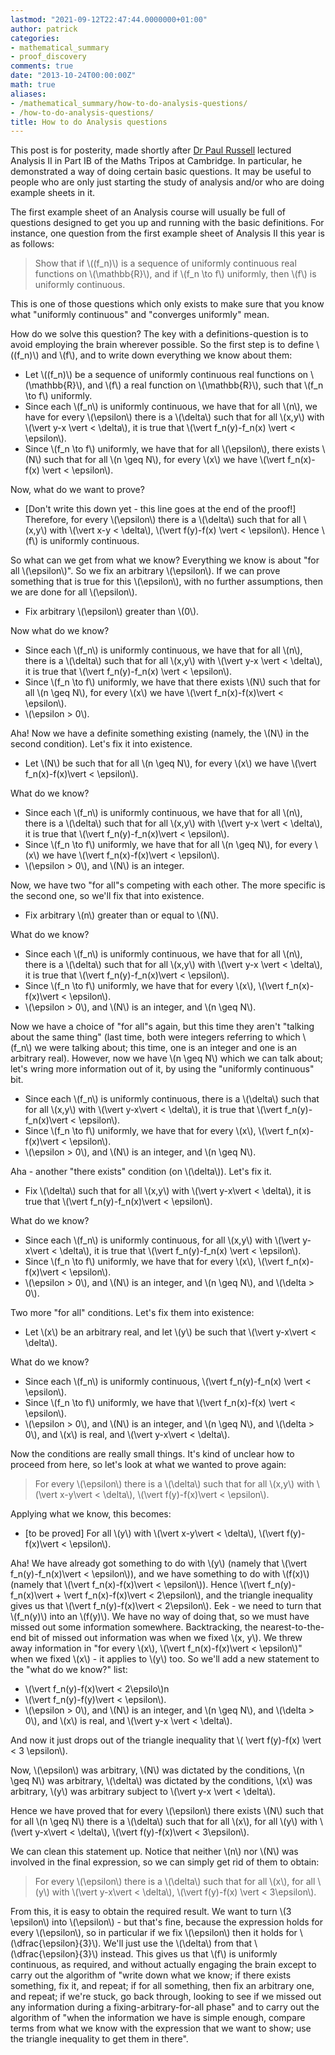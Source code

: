 ```yaml
---
lastmod: "2021-09-12T22:47:44.0000000+01:00"
author: patrick
categories:
- mathematical_summary
- proof_discovery
comments: true
date: "2013-10-24T00:00:00Z"
math: true
aliases:
- /mathematical_summary/how-to-do-analysis-questions/
- /how-to-do-analysis-questions/
title: How to do Analysis questions
---
```

This post is for posterity, made shortly after [Dr Paul Russell][1] lectured Analysis II in Part IB of the Maths Tripos at Cambridge. In particular, he demonstrated a way of doing certain basic questions. It may be useful to people who are only just starting the study of analysis and/or who are doing example sheets in it.

The first example sheet of an Analysis course will usually be full of questions designed to get you up and running with the basic definitions. For instance, one question from the first example sheet of Analysis II this year is as follows:

> Show that if \\((f_n)\\) is a sequence of uniformly continuous real functions on \\(\mathbb{R}\\), and if \\(f_n \to f\\) uniformly, then \\(f\\) is uniformly continuous.

This is one of those questions which only exists to make sure that you know what "uniformly continuous" and "converges uniformly" mean.

How do we solve this question? The key with a definitions-question is to avoid employing the brain wherever possible. So the first step is to define \\((f_n)\\) and \\(f\\), and to write down everything we know about them:

*   Let \\((f_n)\\) be a sequence of uniformly continuous real functions on \\(\mathbb{R}\\), and \\(f\\) a real function on \\(\mathbb{R}\\), such that \\(f_n \to f\\) uniformly.
*   Since each \\(f_n\\) is uniformly continuous, we have that for all \\(n\\), we have for every \\(\epsilon\\) there is a \\(\delta\\) such that for all \\(x,y\\) with \\(\vert y-x \vert < \delta\\), it is true that \\(\vert f_n(y)-f_n(x) \vert < \epsilon\\).
*   Since \\(f_n \to f\\) uniformly, we have that for all \\(\epsilon\\), there exists \\(N\\) such that for all \\(n \geq N\\), for every \\(x\\) we have \\(\vert f_n(x)-f(x) \vert < \epsilon\\).

Now, what do we want to prove?

*   [Don't write this down yet - this line goes at the end of the proof!] Therefore, for every \\(\epsilon\\) there is a \\(\delta\\) such that for all \\(x,y\\) with \\(\vert x-y  < \delta\\), \\(\vert f(y)-f(x) \vert < \epsilon\\). Hence \\(f\\) is uniformly continuous.

So what can we get from what we know? Everything we know is about "for all \\(\epsilon\\)". So we fix an arbitrary \\(\epsilon\\). If we can prove something that is true for this \\(\epsilon\\), with no further assumptions, then we are done for all \\(\epsilon\\).

*   Fix arbitrary \\(\epsilon\\) greater than \\(0\\).

Now what do we know?

*   Since each \\(f_n\\) is uniformly continuous, we have that for all \\(n\\), there is a \\(\delta\\) such that for all \\(x,y\\) with \\(\vert y-x \vert < \delta\\), it is true that \\(\vert f_n(y)-f_n(x) \vert < \epsilon\\).
*   Since \\(f_n \to f\\) uniformly, we have that there exists \\(N\\) such that for all \\(n \geq N\\), for every \\(x\\) we have \\(\vert f_n(x)-f(x)\vert < \epsilon\\).
*   \\(\epsilon > 0\\).

Aha! Now we have a definite something existing (namely, the \\(N\\) in the second condition). Let's fix it into existence.

*   Let \\(N\\) be such that for all \\(n \geq N\\), for every \\(x\\) we have \\(\vert f_n(x)-f(x)\vert < \epsilon\\).

What do we know?

*   Since each \\(f_n\\) is uniformly continuous, we have that for all \\(n\\), there is a \\(\delta\\) such that for all \\(x,y\\) with \\(\vert y-x \vert < \delta\\), it is true that \\(\vert f_n(y)-f_n(x)\vert < \epsilon\\).
*   Since \\(f_n \to f\\) uniformly, we have that for all \\(n \geq N\\), for every \\(x\\) we have \\(\vert f_n(x)-f(x)\vert < \epsilon\\).
*   \\(\epsilon > 0\\), and \\(N\\) is an integer.

Now, we have two "for all"s competing with each other. The more specific is the second one, so we'll fix that into existence.

*   Fix arbitrary \\(n\\) greater than or equal to \\(N\\).

What do we know?

*   Since each \\(f_n\\) is uniformly continuous, we have that for all \\(n\\), there is a \\(\delta\\) such that for all \\(x,y\\) with \\(\vert y-x \vert < \delta\\), it is true that \\(\vert f_n(y)-f_n(x)\vert < \epsilon\\).
*   Since \\(f_n \to f\\) uniformly, we have that for every \\(x\\), \\(\vert f_n(x)-f(x)\vert < \epsilon\\).
*   \\(\epsilon > 0\\), and \\(N\\) is an integer, and \\(n \geq N\\).

Now we have a choice of "for all"s again, but this time they aren't "talking about the same thing" (last time, both were integers referring to which \\(f_n\\) we were talking about; this time, one is an integer and one is an arbitrary real). However, now we have \\(n \geq N\\) which we can talk about; let's wring more information out of it, by using the "uniformly continuous" bit.

*   Since each \\(f_n\\) is uniformly continuous, there is a \\(\delta\\) such that for all \\(x,y\\) with \\(\vert y-x\vert < \delta\\), it is true that \\(\vert f_n(y)-f_n(x)\vert < \epsilon\\).
*   Since \\(f_n \to f\\) uniformly, we have that for every \\(x\\), \\(\vert f_n(x)-f(x)\vert < \epsilon\\).
*   \\(\epsilon > 0\\), and \\(N\\) is an integer, and \\(n \geq N\\).

Aha - another "there exists" condition (on \\(\delta\\)). Let's fix it.

*   Fix \\(\delta\\) such that for all \\(x,y\\) with \\(\vert y-x\vert < \delta\\), it is true that \\(\vert f_n(y)-f_n(x)\vert < \epsilon\\).

What do we know?

*   Since each \\(f_n\\) is uniformly continuous, for all \\(x,y\\) with \\(\vert y-x\vert < \delta\\), it is true that \\(\vert f_n(y)-f_n(x) \vert < \epsilon\\).
*   Since \\(f_n \to f\\) uniformly, we have that for every \\(x\\), \\(\vert f_n(x)-f(x)\vert < \epsilon\\).
*   \\(\epsilon > 0\\), and \\(N\\) is an integer, and \\(n \geq N\\), and \\(\delta > 0\\).

Two more "for all" conditions. Let's fix them into existence:

*   Let \\(x\\) be an arbitrary real, and let \\(y\\) be such that \\(\vert y-x\vert < \delta\\).

What do we know?

*   Since each \\(f_n\\) is uniformly continuous, \\(\vert f_n(y)-f_n(x) \vert < \epsilon\\).
*   Since \\(f_n \to f\\) uniformly, we have that \\(\vert f_n(x)-f(x) \vert < \epsilon\\).
*   \\(\epsilon > 0\\), and \\(N\\) is an integer, and \\(n \geq N\\), and \\(\delta > 0\\), and \\(x\\) is real, and \\(\vert y-x\vert < \delta\\).

Now the conditions are really small things. It's kind of unclear how to proceed from here, so let's look at what we wanted to prove again:

> For every \\(\epsilon\\) there is a \\(\delta\\) such that for all \\(x,y\\) with \\(\vert x-y\vert < \delta\\), \\(\vert f(y)-f(x)\vert < \epsilon\\).

Applying what we know, this becomes:

*   [to be proved] For all \\(y\\) with \\(\vert x-y\vert < \delta\\), \\(\vert f(y)-f(x)\vert < \epsilon\\).

Aha! We have already got something to do with \\(y\\) (namely that \\(\vert f_n(y)-f_n(x)\vert < \epsilon\\)), and we have something to do with \\(f(x)\\) (namely that \\(\vert f_n(x)-f(x)\vert < \epsilon\\)). Hence \\(\vert f_n(y)-f_n(x)\vert + \vert f_n(x)-f(x)\vert < 2\epsilon\\), and the triangle inequality gives us that \\(\vert f_n(y)-f(x)\vert < 2\epsilon\\). Eek - we need to turn that \\(f_n(y)\\) into an \\(f(y)\\). We have no way of doing that, so we must have missed out some information somewhere. Backtracking, the nearest-to-the-end bit of missed out information was when we fixed \\(x, y\\). We threw away information in "for every \\(x\\), \\(\vert f_n(x)-f(x)\vert < \epsilon\\)" when we fixed \\(x\\) - it applies to \\(y\\) too. So we'll add a new statement to the "what do we know?" list:

*   \\(\vert f_n(y)-f(x)\vert < 2\epsilo\\)n
*   \\(\vert f_n(y)-f(y)\vert < \epsilon\\).
*   \\(\epsilon > 0\\), and \\(N\\) is an integer, and \\(n \geq N\\), and \\(\delta > 0\\), and \\(x\\) is real, and \\(\vert y-x \vert < \delta\\).

And now it just drops out of the triangle inequality that \\( \vert f(y)-f(x) \vert < 3 \epsilon\\).

Now, \\(\epsilon\\) was arbitrary, \\(N\\) was dictated by the conditions, \\(n \geq N\\) was arbitrary, \\(\delta\\) was dictated by the conditions, \\(x\\) was arbitrary, \\(y\\) was arbitrary subject to \\(\vert y-x \vert < \delta\\).

Hence we have proved that for every \\(\epsilon\\) there exists \\(N\\) such that for all \\(n \geq N\\) there is a \\(\delta\\) such that for all \\(x\\), for all \\(y\\) with \\(\vert y-x\vert  < \delta\\), \\(\vert f(y)-f(x)\vert  < 3\epsilon\\).

We can clean this statement up. Notice that neither \\(n\\) nor \\(N\\) was involved in the final expression, so we can simply get rid of them to obtain:

> For every \\(\epsilon\\) there is a \\(\delta\\) such that for all \\(x\\), for all \\(y\\) with \\(\vert y-x\vert  < \delta\\), \\(\vert f(y)-f(x) \vert < 3\epsilon\\).

From this, it is easy to obtain the required result. We want to turn \\(3 \epsilon\\) into \\(\epsilon\\) - but that's fine, because the expression holds for every \\(\epsilon\\), so in particular if we fix \\(\epsilon\\) then it holds for \\(\dfrac{\epsilon}{3}\\). We'll just use the \\(\delta\\) from that \\(\dfrac{\epsilon}{3}\\) instead. This gives us that \\(f\\) is uniformly continuous, as required, and without actually engaging the brain except to carry out the algorithm of "write down what we know; if there exists something, fix it, and repeat; if for all something, then fix an arbitrary one, and repeat; if we're stuck, go back through, looking to see if we missed out any information during a fixing-arbitrary-for-all phase" and to carry out the algorithm of "when the information we have is simple enough, compare terms from what we know with the expression that we want to show; use the triangle inequality to get them in there".

 [1]: https://www.dpmms.cam.ac.uk/~par31 "Paul Russell"
